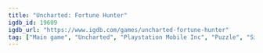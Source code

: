 ```yaml
---
title: "Uncharted: Fortune Hunter"
igdb_id: 19609
igdb_url: "https://www.igdb.com/games/uncharted-fortune-hunter"
tag: ["Main game", "Uncharted", "Playstation Mobile Inc", "Puzzle", "Single player", "Bird view / Isometric", "Action"]
---
```


